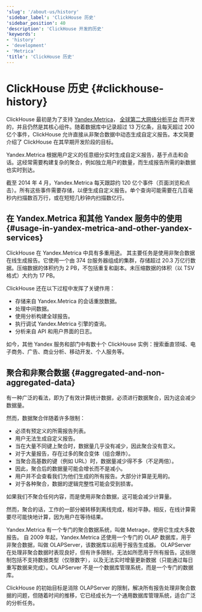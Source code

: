```yaml
---
'slug': '/about-us/history'
'sidebar_label': 'ClickHouse 历史'
'sidebar_position': 40
'description': 'ClickHouse 开发的历史'
'keywords':
- 'history'
- 'development'
- 'Metrica'
'title': 'ClickHouse 历史'
---
```



# ClickHouse 历史 {#clickhouse-history}

ClickHouse 最初是为了支持 [Yandex.Metrica](https://metrica.yandex.com/)， [全球第二大网络分析平台](http://w3techs.com/technologies/overview/traffic_analysis/all) 而开发的，并且仍然是其核心组件。随着数据库中记录超过 13 万亿条，且每天超过 200 亿个事件，ClickHouse 允许直接从非聚合数据中动态生成自定义报告。本文简要介绍了 ClickHouse 在其早期开发阶段的目标。

Yandex.Metrica 根据用户定义的任意细分实时生成自定义报告，基于点击和会话。这经常需要构建复杂的聚合，例如独立用户的数量，而生成报告所需的新数据也实时到达。

截至 2014 年 4 月，Yandex.Metrica 每天跟踪约 120 亿个事件（页面浏览和点击）。所有这些事件需要存储，以便生成自定义报告。单个查询可能需要在几百毫秒内扫描数百万行，或在短短几秒钟内扫描数亿行。

## 在 Yandex.Metrica 和其他 Yandex 服务中的使用 {#usage-in-yandex-metrica-and-other-yandex-services}

ClickHouse 在 Yandex.Metrica 中具有多重用途。
其主要任务是使用非聚合数据在线生成报告。它使用一个由 374 台服务器组成的集群，存储超过 20.3 万亿行数据。压缩数据的体积约为 2 PB，不包括重复和副本。未压缩数据的体积（以 TSV 格式）大约为 17 PB。

ClickHouse 还在以下过程中发挥了关键作用：

- 存储来自 Yandex.Metrica 的会话重放数据。
- 处理中间数据。
- 使用分析构建全球报告。
- 执行调试 Yandex.Metrica 引擎的查询。
- 分析来自 API 和用户界面的日志。

如今，其他 Yandex 服务和部门中有数十个 ClickHouse 实例：搜索垂直领域、电子商务、广告、商业分析、移动开发、个人服务等。

## 聚合和非聚合数据 {#aggregated-and-non-aggregated-data}

有一种广泛的看法，即为了有效计算统计数据，必须进行数据聚合，因为这会减少数据量。

然而，数据聚合伴随着许多限制：

- 必须有预定义的所需报告列表。
- 用户无法生成自定义报告。
- 当在大量不同键上聚合时，数据量几乎没有减少，因此聚合没有意义。
- 对于大量报告，存在过多的聚合变体（组合爆炸）。
- 当聚合高基数的键（例如 URL）时，数据量减少得不多（不足两倍）。
- 因此，聚合后的数据量可能会增长而不是减小。
- 用户并不会查看我们为他们生成的所有报告。大部分计算是无用的。
- 对于各种聚合，数据的逻辑完整性可能会受到损害。

如果我们不聚合任何内容，而是使用非聚合数据，这可能会减少计算量。

然而，聚合的话，工作的一部分被转移到离线完成，相对平静。相反，在线计算需要尽可能快地计算，因为用户在等待结果。

Yandex.Metrica 有一个专门的聚合数据系统，叫做 Metrage，使用它生成大多数报告。
自 2009 年起，Yandex.Metrica 还使用一个专门的 OLAP 数据库，用于非聚合数据，叫做 OLAPServer，该数据库以前用于报告生成器。
OLAPServer 在处理非聚合数据时表现良好，但有许多限制，无法如所愿用于所有报告。这些限制包括不支持数据类型（仅限数字），以及无法实时增量更新数据（只能通过每日重写数据来完成）。OLAPServer 不是一个数据库管理系统，而是一个专门的数据库。

ClickHouse 的初始目标是消除 OLAPServer 的限制，解决所有报告处理非聚合数据的问题，但随着时间的推移，它已经成长为一个通用数据库管理系统，适合广泛的分析任务。
